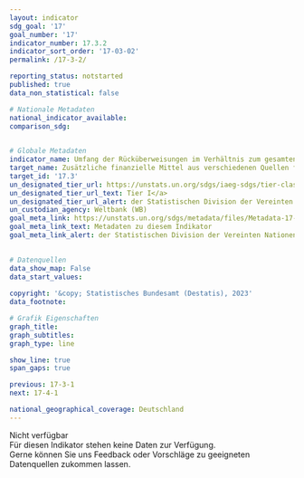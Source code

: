 ```yaml
---
layout: indicator    
sdg_goal: '17'    
goal_number: '17'    
indicator_number: 17.3.2    
indicator_sort_order: '17-03-02'    
permalink: /17-3-2/    

reporting_status: notstarted    
published: true    
data_non_statistical: false    

# Nationale Metadaten    
national_indicator_available:     
comparison_sdg:     
    

# Globale Metadaten    
indicator_name: Umfang der Rücküberweisungen im Verhältnis zum gesamten BIP, in US-Dollar    
target_name: Zusätzliche finanzielle Mittel aus verschiedenen Quellen für die Entwicklungsländer mobilisieren    
target_id: '17.3'    
un_designated_tier_url: https://unstats.un.org/sdgs/iaeg-sdgs/tier-classification/'    
un_designated_tier_url_text: Tier I</a>    
un_designated_tier_url_alert: der Statistischen Division der Vereinten Nationen    
un_custodian_agency: Weltbank (WB)    
goal_meta_link: https://unstats.un.org/sdgs/metadata/files/Metadata-17-03-02.pdf    
goal_meta_link_text: Metadaten zu diesem Indikator    
goal_meta_link_alert: der Statistischen Division der Vereinten Nationen    
    

# Datenquellen    
data_show_map: False    
data_start_values:     
    
copyright: '&copy; Statistisches Bundesamt (Destatis), 2023'    
data_footnote:     

# Grafik Eigenschaften    
graph_title: 
graph_subtitles:    
graph_type: line    

show_line: true
span_gaps: true    

previous: 17-3-1    
next: 17-4-1    

national_geographical_coverage: Deutschland    
---
```


<span class="status notstarted">Nicht verfügbar </span><br>
Für diesen Indikator stehen keine Daten zur Verfügung.<br>
Gerne können Sie uns Feedback oder Vorschläge zu geeigneten Datenquellen zukommen lassen.